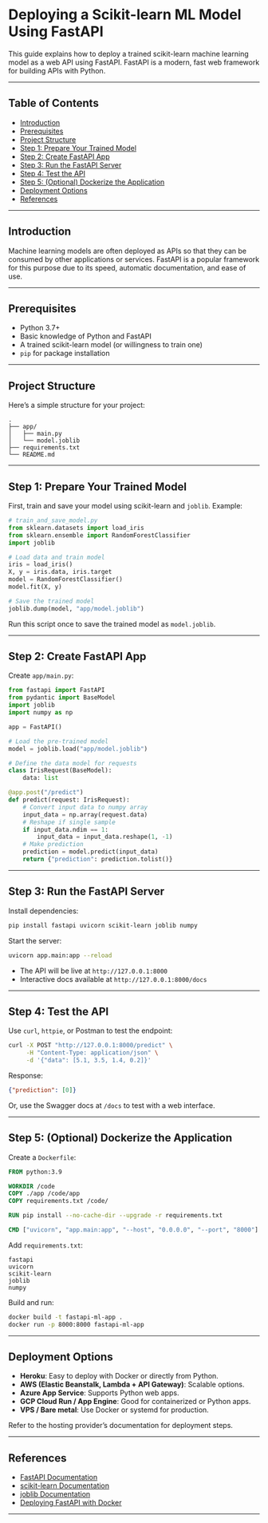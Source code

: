 # Deploying a Scikit-learn ML Model Using FastAPI

This guide explains how to deploy a trained scikit-learn machine learning model as a web API using FastAPI. FastAPI is a modern, fast web framework for building APIs with Python.

---

## Table of Contents

- [Introduction](#introduction)
- [Prerequisites](#prerequisites)
- [Project Structure](#project-structure)
- [Step 1: Prepare Your Trained Model](#step-1-prepare-your-trained-model)
- [Step 2: Create FastAPI App](#step-2-create-fastapi-app)
- [Step 3: Run the FastAPI Server](#step-3-run-the-fastapi-server)
- [Step 4: Test the API](#step-4-test-the-api)
- [Step 5: (Optional) Dockerize the Application](#step-5-optional-dockerize-the-application)
- [Deployment Options](#deployment-options)
- [References](#references)

---

## Introduction

Machine learning models are often deployed as APIs so that they can be consumed by other applications or services. FastAPI is a popular framework for this purpose due to its speed, automatic documentation, and ease of use.

---

## Prerequisites

- Python 3.7+
- Basic knowledge of Python and FastAPI
- A trained scikit-learn model (or willingness to train one)
- `pip` for package installation

---

## Project Structure

Here’s a simple structure for your project:

```
.
├── app/
│   ├── main.py
│   └── model.joblib
├── requirements.txt
└── README.md
```

---

## Step 1: Prepare Your Trained Model

First, train and save your model using scikit-learn and `joblib`. Example:

```python
# train_and_save_model.py
from sklearn.datasets import load_iris
from sklearn.ensemble import RandomForestClassifier
import joblib

# Load data and train model
iris = load_iris()
X, y = iris.data, iris.target
model = RandomForestClassifier()
model.fit(X, y)

# Save the trained model
joblib.dump(model, "app/model.joblib")
```

Run this script once to save the trained model as `model.joblib`.

---

## Step 2: Create FastAPI App

Create `app/main.py`:

```python
from fastapi import FastAPI
from pydantic import BaseModel
import joblib
import numpy as np

app = FastAPI()

# Load the pre-trained model
model = joblib.load("app/model.joblib")

# Define the data model for requests
class IrisRequest(BaseModel):
    data: list

@app.post("/predict")
def predict(request: IrisRequest):
    # Convert input data to numpy array
    input_data = np.array(request.data)
    # Reshape if single sample
    if input_data.ndim == 1:
        input_data = input_data.reshape(1, -1)
    # Make prediction
    prediction = model.predict(input_data)
    return {"prediction": prediction.tolist()}
```

---

## Step 3: Run the FastAPI Server

Install dependencies:

```bash
pip install fastapi uvicorn scikit-learn joblib numpy
```

Start the server:

```bash
uvicorn app.main:app --reload
```

- The API will be live at `http://127.0.0.1:8000`
- Interactive docs available at `http://127.0.0.1:8000/docs`

---

## Step 4: Test the API

Use `curl`, `httpie`, or Postman to test the endpoint:

```bash
curl -X POST "http://127.0.0.1:8000/predict" \
     -H "Content-Type: application/json" \
     -d '{"data": [5.1, 3.5, 1.4, 0.2]}'
```

Response:

```json
{"prediction": [0]}
```

Or, use the Swagger docs at `/docs` to test with a web interface.

---

## Step 5: (Optional) Dockerize the Application

Create a `Dockerfile`:

```dockerfile
FROM python:3.9

WORKDIR /code
COPY ./app /code/app
COPY requirements.txt /code/

RUN pip install --no-cache-dir --upgrade -r requirements.txt

CMD ["uvicorn", "app.main:app", "--host", "0.0.0.0", "--port", "8000"]
```

Add `requirements.txt`:

```
fastapi
uvicorn
scikit-learn
joblib
numpy
```

Build and run:

```bash
docker build -t fastapi-ml-app .
docker run -p 8000:8000 fastapi-ml-app
```

---

## Deployment Options

- **Heroku**: Easy to deploy with Docker or directly from Python.
- **AWS (Elastic Beanstalk, Lambda + API Gateway)**: Scalable options.
- **Azure App Service**: Supports Python web apps.
- **GCP Cloud Run / App Engine**: Good for containerized or Python apps.
- **VPS / Bare metal**: Use Docker or systemd for production.

Refer to the hosting provider’s documentation for deployment steps.

---

## References

- [FastAPI Documentation](https://fastapi.tiangolo.com/)
- [scikit-learn Documentation](https://scikit-learn.org/)
- [joblib Documentation](https://joblib.readthedocs.io/)
- [Deploying FastAPI with Docker](https://fastapi.tiangolo.com/deployment/docker/)

---
